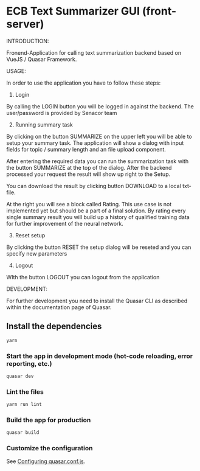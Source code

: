 # ECB Text Summarizer GUI (front-server)

INTRODUCTION:

Fronend-Application for calling text summarization backend based
on VueJS / Quasar Framework.

USAGE:

In order to use the application you have to follow these steps:

1) Login

By calling the LOGIN button you will be logged in against the backend.
The user/password is provided by Senacor team


2) Running summary task

By clicking on the button SUMMARIZE on the upper left you will
   be able to setup your summary task.
   The application will show a dialog with input fields for topic / summary length
   and an file upload component.

After entering the required data you can run the summarization task with the button SUMMARIZE
at the top of the dialog. After the backend processed your request the result will show up right to the Setup.

You can download the result by clicking button DOWNLOAD to a local txt-file.

At the right you will see a block called Rating. This use case is not implemented yet
but should be a part of a final solution. By rating every single summary result you will
build up a history of qualified training data for further improvement of
the neural network.

3) Reset setup

By clicking the button RESET the setup dialog will be reseted and you can specify
new parameters

4) Logout

WIth the button LOGOUT you can logout from the application

DEVELOPMENT:

For further development you need to install the Quasar CLI
as described within the documentation page of Quasar.

## Install the dependencies

```bash
yarn
```

### Start the app in development mode (hot-code reloading, error reporting, etc.)

```bash
quasar dev
```

### Lint the files

```bash
yarn run lint
```

### Build the app for production

```bash
quasar build
```

### Customize the configuration

See [Configuring quasar.conf.js](https://v2.quasar.dev/quasar-cli/quasar-conf-js).
